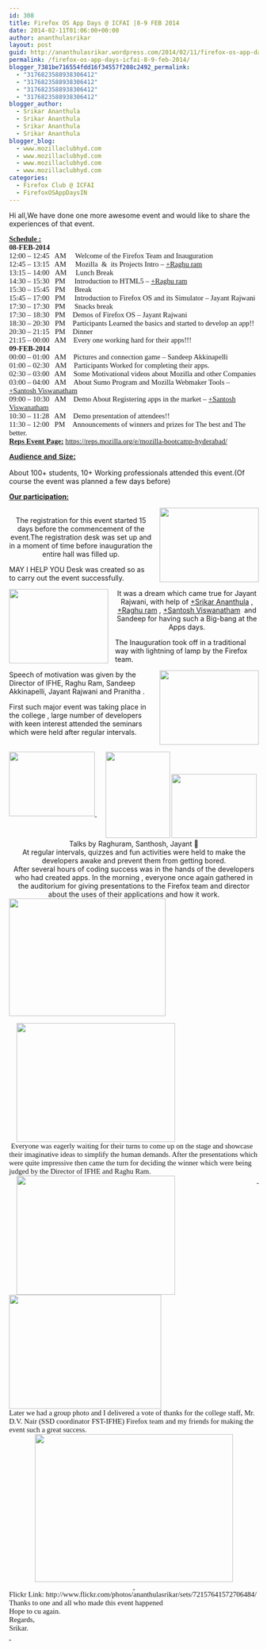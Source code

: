 ```yaml
---
id: 308
title: Firefox OS App Days @ ICFAI |8-9 FEB 2014
date: 2014-02-11T01:06:00+00:00
author: ananthulasrikar
layout: post
guid: http://ananthulasrikar.wordpress.com/2014/02/11/firefox-os-app-days-icfai-8-9-feb-2014/
permalink: /firefox-os-app-days-icfai-8-9-feb-2014/
blogger_7381be716554fdd16f34557f208c2492_permalink:
  - "3176823588938306412"
  - "3176823588938306412"
  - "3176823588938306412"
  - "3176823588938306412"
blogger_author:
  - Srikar Ananthula
  - Srikar Ananthula
  - Srikar Ananthula
  - Srikar Ananthula
blogger_blog:
  - www.mozillaclubhyd.com
  - www.mozillaclubhyd.com
  - www.mozillaclubhyd.com
  - www.mozillaclubhyd.com
categories:
  - Firefox Club @ ICFAI
  - FirefoxOSAppDaysIN
---
```

<div dir="ltr" style="text-align: left;">
  <p>
    Hi all,We have done one more awesome event and would like to share the experiences of that event.
  </p>
  
  <div style="font-family: Calibri; font-size: 11pt; margin: 0;">
    <span style="font-weight: bold; text-decoration: underline;">Schedule :</span>
  </div>
  
  <div style="font-family: Calibri; font-size: 11pt; margin: 0;">
  </div>
  
  <div style="font-family: Calibri; font-size: 11pt; margin: 0;">
    <strong>08-FEB-2014</strong>
  </div>
  
  <div style="font-family: Calibri; font-size: 11pt; margin: 0;">
    12:00 &#8211; 12:45   AM     Welcome of the Firefox Team and Inauguration
  </div>
  
  <div style="font-family: Calibri; font-size: 11pt; margin: 0;">
    12:45 &#8211; 13:15   AM     Mozilla  &  its Projects Intro – <a class="g-profile" href="https://plus.google.com/110391111976565849605" target="_blank">+Raghu ram</a>
  </div>
  
  <div style="font-family: Calibri; font-size: 11pt; margin: 0;">
    13:15 &#8211; 14:00   AM     Lunch Break
  </div>
  
  <div style="font-family: Calibri; font-size: 11pt; margin: 0;">
    14:30 &#8211; 15:30   PM     Introduction to HTML5 – <a class="g-profile" href="https://plus.google.com/110391111976565849605" target="_blank">+Raghu ram</a>
  </div>
  
  <div style="font-family: Calibri; font-size: 11pt; margin: 0;">
    15:30 &#8211; 15:45   PM     Break
  </div>
  
  <div style="font-family: Calibri; font-size: 11pt; margin: 0;">
    15:45 &#8211; 17:00   PM     Introduction to Firefox OS and its Simulator – Jayant Rajwani
  </div>
  
  <div style="font-family: Calibri; font-size: 11pt; margin: 0;">
    17:30 &#8211; 17:30   PM     Snacks break
  </div>
  
  <div style="font-family: Calibri; font-size: 11pt; margin: 0;">
    17:30 &#8211; 18:30   PM    Demos of Firefox OS – Jayant Rajwani
  </div>
  
  <div style="font-family: Calibri; font-size: 11pt; margin: 0;">
    18:30 &#8211; 20:30   PM    Participants Learned the basics and started to develop an app!!
  </div>
  
  <div style="font-family: Calibri; font-size: 11pt; margin: 0;">
    20:30 &#8211; 21:15   PM    Dinner
  </div>
  
  <div style="font-family: Calibri; font-size: 11pt; margin: 0;">
    21:15 &#8211; 00:00   AM    Every one working hard for their apps!!!
  </div>
  
  <div style="font-family: Calibri; font-size: 11pt; margin: 0;">
    <strong>09-FEB-2014</strong>
  </div>
  
  <div style="font-family: Calibri; font-size: 11pt; margin: 0;">
    00:00 &#8211; 01:00   AM    Pictures and connection game – Sandeep Akkinapelli
  </div>
  
  <div style="font-family: Calibri; font-size: 11pt; margin: 0;">
    01:00 &#8211; 02:30   AM    Participants Worked for completing their apps.
  </div>
  
  <div style="font-family: Calibri; font-size: 11pt; margin: 0;">
    02:30 &#8211; 03:00   AM    Some Motivational videos about Mozilla and other Companies
  </div>
  
  <div style="font-family: Calibri; font-size: 11pt; margin: 0;">
    03:00 &#8211; 04:00   AM    About Sumo Program and Mozilla Webmaker Tools – <a class="g-profile" href="https://plus.google.com/106925425476368523075" target="_blank">+Santosh Viswanatham</a>
  </div>
  
  <div style="font-family: Calibri; font-size: 11pt; margin: 0;">
    09:00 &#8211; 10:30   AM    Demo About Registering apps in the market – <a class="g-profile" href="https://plus.google.com/106925425476368523075" target="_blank">+Santosh Viswanatham</a>
  </div>
  
  <div style="font-family: Calibri; font-size: 11pt; margin: 0;">
    10:30 &#8211; 11:28   AM    Demo presentation of attendees!!
  </div>
  
  <div style="font-family: Calibri; font-size: 11pt; margin: 0;">
    11:30 &#8211; 12:00   PM    Announcements of winners and prizes for The best and The better.
  </div>
  
  <div style="font-family: Calibri; font-size: 11pt; margin: 0;">
    <b><span style="text-decoration: underline;">Reps Event Page:</span></b> <a href="https://reps.mozilla.org/e/mozilla-bootcamp-hyderabad/">https://reps.mozilla.org/e/mozilla-bootcamp-hyderabad/</a>
  </div>
  
  <p>
    <span lang="en-US"><span style="font-family: Times New Roman, serif; font-size: x-small;"><span style="font-size: 12pt;"><span style="font-family: Calibri, sans-serif; font-size: xx-small;"><span style="font-size: 11pt;"><b><span style="text-decoration: underline;">Audience and Size:</span></b></span></span></span></span></span><br /> <span lang="en-US"><span style="font-family: Times New Roman, serif; font-size: x-small;"><span style="font-size: 12pt;"><span style="font-family: Calibri, sans-serif; font-size: xx-small;"><span style="font-size: 11pt;"><br /> </span></span></span></span></span>About 100+ students, 10+ Working professionals attended this event.(Of course the event was planned a few days before)
  </p>
  
  <p>
    <span style="text-decoration: underline;"><b>Our participation:</b></span>
  </p>
  
  <div class="separator" style="clear: both; text-align: center;">
     <a style="clear: right; float: right; margin-bottom: 1em; margin-left: 1em;" href="http://ananthulasrikar.files.wordpress.com/2014/02/9cca5-untitledpicture.jpg"><img src="http://ananthulasrikar.files.wordpress.com/2014/02/9cca5-untitledpicture.jpg" alt="" width="200" height="150" border="0" /></a><br /> The registration for this event started 15 days before the commencement of the event.The registration desk was set up and in a moment of time before inauguration the entire hall was filled up.
  </div>
  
  <p>
    MAY I HELP YOU Desk was created so as to carry out the event successfully.
  </p>
  
  <div class="separator" style="clear: both; text-align: center;">
    <a style="clear: left; float: left; margin-bottom: 1em; margin-right: 1em;" href="http://ananthulasrikar.files.wordpress.com/2014/02/a2043-2.jpg"><img src="http://ananthulasrikar.files.wordpress.com/2014/02/a2043-2.jpg" alt="" width="200" height="150" border="0" /></a>It was a dream which came true for Jayant Rajwani, with help of <a class="g-profile" href="https://plus.google.com/118439463786613963347" target="_blank">+Srikar Ananthula</a> , <a class="g-profile" href="https://plus.google.com/110391111976565849605" target="_blank">+Raghu ram</a> , <a class="g-profile" href="https://plus.google.com/106925425476368523075" target="_blank">+Santosh Viswanatham</a>  and Sandeep for having such a Big-bang at the Apps days.
  </div>
  
  <p>
    The Inauguration took off in a traditional way with lightning of lamp by the Firefox team.
  </p>
  
  <p>
    <a style="clear: right; float: right; margin-bottom: 1em; margin-left: 1em;" href="http://ananthulasrikar.files.wordpress.com/2014/02/e980d-5.jpg"><img src="http://ananthulasrikar.files.wordpress.com/2014/02/e980d-5.jpg" alt="" width="200" height="150" border="0" /></a>
  </p>
  
  <p>
    Speech of motivation was given by the Director of IFHE, Raghu Ram, Sandeep Akkinapelli, Jayant Rajwani and Pranitha .
  </p>
  
  <p>
    First such major event was taking place in the college , large number of developers with keen interest attended the seminars which were held after regular intervals.
  </p>
  
  <div class="separator" style="clear: both; text-align: center;">
    <a style="clear: left; float: left; margin-bottom: 1em; margin-right: 1em;" href="http://ananthulasrikar.files.wordpress.com/2014/02/d59c6-8.jpg"><img class=" alignleft" src="http://ananthulasrikar.files.wordpress.com/2014/02/0f566-6.jpg" alt="" width="173" height="130" border="0" />  </a><img class=" alignleft" src="http://ananthulasrikar.files.wordpress.com/2014/02/3bb7e-4.jpg" alt="" width="130" height="174" border="0" /> <img class=" alignleft" src="http://ananthulasrikar.files.wordpress.com/2014/02/d59c6-8.jpg" alt="" width="172" height="129" border="0" /> Talks by Raghuram, Santhosh, Jayant 🙂<br /> At regular intervals, quizzes and fun activities were held to make the developers awake and prevent them from getting bored.<br /> After several hours of coding success was in the hands of the developers who had created apps. In the morning , everyone once again gathered in the auditorium for giving presentations to the Firefox team and director about the uses of their applications and how it work.
  </div>
  
  <div style="font-family: Calibri; font-size: 11pt; margin: 0;">
  </div>
  
  <div class="separator" style="clear: both; text-align: center;">
  </div>
  
  <div style="font-family: Calibri; font-size: 11pt; margin: 0;">
    <a style="clear: left; float: left; margin-bottom: 1em; margin-right: 1em;" href="http://ananthulasrikar.files.wordpress.com/2014/02/2fe37-10.jpg"><img class=" alignleft" src="http://ananthulasrikar.files.wordpress.com/2014/02/2fe37-10.jpg" alt="" width="316" height="237" border="0" /></a><a style="margin-left: 1em; margin-right: 1em;" href="http://ananthulasrikar.files.wordpress.com/2014/02/ebbb1-9.jpg"><img src="http://ananthulasrikar.files.wordpress.com/2014/02/ebbb1-9.jpg" alt="" width="320" height="240" border="0" /></a>
  </div>
  
  <div style="font-family: Calibri; font-size: 11pt; margin: 0;">
  </div>
  
  <div style="font-family: Calibri; font-size: 11pt; margin: 0;">
     Everyone was eagerly waiting for their turns to come up on the stage and showcase their imaginative ideas to simplify the human demands. After the presentations which were quite impressive then came the turn for deciding the winner which were being judged by the Director of IFHE and Raghu Ram.
  </div>
  
  <div style="font-family: Calibri; font-size: 11pt; margin: 0;">
  </div>
  
  <div class="separator" style="clear: both; text-align: center;">
    <a style="clear: right; float: right; margin-bottom: 1em; margin-left: 1em;" href="http://ananthulasrikar.files.wordpress.com/2014/02/48909-untitledpicture.jpg"> </a>
  </div>
  
  <div style="font-family: Calibri; font-size: 11pt; margin: 0;">
    <a style="margin-left: 1em; margin-right: 1em;" href="http://ananthulasrikar.files.wordpress.com/2014/02/9e112-12.jpg"><img class=" alignleft" src="http://ananthulasrikar.files.wordpress.com/2014/02/9e112-12.jpg" alt="" width="320" height="240" border="0" /></a> <img class=" alignnone" src="http://ananthulasrikar.files.wordpress.com/2014/02/48909-untitledpicture.jpg" alt="" width="307" height="230" border="0" />
  </div>
  
  <div style="font-family: Calibri; font-size: 11pt; margin: 0;">
  </div>
  
  <div style="font-family: Calibri; font-size: 11pt; margin: 0;">
    Later we had a group photo and I delivered a vote of thanks for the college staff, Mr. D.V. Nair (SSD coordinator FST-IFHE) Firefox team and my friends for making the event such a great success.
  </div>
  
  <div style="font-family: Calibri; font-size: 11pt; margin: 0;">
  </div>
  
  <div class="separator" style="clear: both; text-align: center;">
    <a style="margin-left: 1em; margin-right: 1em;" href="http://ananthulasrikar.files.wordpress.com/2014/02/2639d-img_0330.jpg"><img src="http://ananthulasrikar.files.wordpress.com/2014/02/2639d-img_0330.jpg" alt="" width="400" height="298" border="0" /></a>
  </div>
  
  <div class="separator" style="clear: both; text-align: center;">
    <a style="margin-left: 1em; margin-right: 1em;" href="http://ananthulasrikar.files.wordpress.com/2014/02/132.jpg"> </a>
  </div>
  
  <div style="font-family: Calibri; font-size: 11pt; margin: 0;">
  </div>
  
  <div style="font-family: Calibri; font-size: 11pt; margin: 0;">
    Flickr Link: http://www.flickr.com/photos/ananthulasrikar/sets/72157641572706484/
  </div>
  
  <div style="font-family: Calibri; font-size: 11pt; margin: 0;">
    Thanks to one and all who made this event happened 🙂
  </div>
  
  <div style="font-family: Calibri; font-size: 11pt; margin: 0;">
  </div>
  
  <div style="font-family: Calibri; font-size: 11pt; margin: 0;">
    Hope to cu again.
  </div>
  
  <div style="font-family: Calibri; font-size: 11pt; margin: 0;">
  </div>
  
  <div style="font-family: Calibri; font-size: 11pt; margin: 0;">
    Regards,
  </div>
  
  <div style="font-family: Calibri; font-size: 11pt; margin: 0;">
    Srikar.
  </div>
  
  <div style="font-family: Calibri; font-size: 11pt; margin: 0;">
  </div>
  
  <div style="margin: 0;">
    <a href="http://firefoxhyd.files.wordpress.com/2014/02/dsc04248.jpg"> </a>
  </div>
</div>